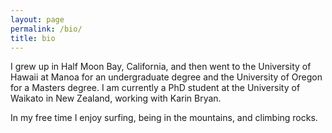 ```yaml
---
layout: page
permalink: /bio/
title: bio
---
```

I grew up in Half Moon Bay, California, and then went to the University of Hawaii at Manoa for an undergraduate degree and the University of Oregon for a Masters degree. I am currently a PhD student at the University of Waikato in New Zealand, working with Karin Bryan.

In my free time I enjoy surfing, being in the mountains, and climbing rocks. 
<div class="img_row">
    <img class="col three left" src="{{ site.baseurl }}/assets/img/surf_2.png" alt="" title="surf at undisclosed location"/>
</div>

<div class="img_row">
    <img class="col two left" src="{{ site.baseurl }}/assets/img/mountains_1.jpeg" alt="" title="example image"/>
    <img class="col one left" src="{{ site.baseurl }}/assets/img/climbing_1.jpeg" alt="" title="example image"/>
</div>

<div class="img_row">
    <img class="col one left" src="{{ site.baseurl }}/assets/img/surf.JPG" alt="" title="example image"/>
    <img class="col two left" src="{{ site.baseurl }}/assets/img/baja.jpg" alt="" title="example image"/>
</div>
